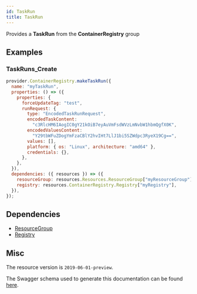 ```yaml
---
id: TaskRun
title: TaskRun
---
```

Provides a **TaskRun** from the **ContainerRegistry** group
## Examples
### TaskRuns_Create
```js
provider.ContainerRegistry.makeTaskRun({
  name: "myTaskRun",
  properties: () => ({
    properties: {
      forceUpdateTag: "test",
      runRequest: {
        type: "EncodedTaskRunRequest",
        encodedTaskContent:
          "c3RlcHM6IAogIC0gY21kOiB7eyAuVmFsdWVzLmNvbW1hbmQgfX0K",
        encodedValuesContent:
          "Y29tbWFuZDogYmFzaCBlY2hvIHt7LlJ1bi5SZWdpc3RyeX19Cg==",
        values: [],
        platform: { os: "Linux", architecture: "amd64" },
        credentials: {},
      },
    },
  }),
  dependencies: ({ resources }) => ({
    resourceGroup: resources.Resources.ResourceGroup["myResourceGroup"],
    registry: resources.ContainerRegistry.Registry["myRegistry"],
  }),
});

```
## Dependencies
- [ResourceGroup](../Resources/ResourceGroup.md)
- [Registry](../ContainerRegistry/Registry.md)
## Misc
The resource version is `2019-06-01-preview`.

The Swagger schema used to generate this documentation can be found [here](https://github.com/Azure/azure-rest-api-specs/tree/main/specification/containerregistry/resource-manager/Microsoft.ContainerRegistry/preview/2019-06-01-preview/containerregistry_build.json).
